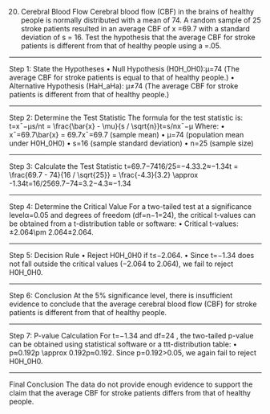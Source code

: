 20. Cerebral Blood Flow Cerebral blood flow (CBF) in the brains of healthy people is normally distributed with a mean of 74. A random sample of 25 stroke patients resulted in an average CBF of x =69.7 with a standard deviation of s = 16. Test the hypothesis that the average CBF for stroke patients is different from that of healthy people using a =.05.

---
Step 1: State the Hypotheses
•	Null Hypothesis (H0H_0H0):μ=74 (The average CBF for stroke patients is equal to that of healthy people.)
•	Alternative Hypothesis (HaH_aHa): μ≠74 (The average CBF for stroke patients is different from that of healthy people.)
________________________________________
Step 2: Determine the Test Statistic
The formula for the test statistic is:
t=xˉ−μs/nt = \frac{\bar{x} - \mu}{s / \sqrt{n}}t=s/nxˉ−μ
Where:
•	xˉ=69.7\bar{x} = 69.7xˉ=69.7 (sample mean)
•	μ=74 (population mean under H0H_0H0)
•	s=16 (sample standard deviation)
•	n=25 (sample size)
________________________________________
Step 3: Calculate the Test Statistic
t=69.7−7416/25=−4.33.2≈−1.34t = \frac{69.7 - 74}{16 / \sqrt{25}} = \frac{-4.3}{3.2} \approx -1.34t=16/2569.7−74=3.2−4.3≈−1.34
________________________________________
Step 4: Determine the Critical Value
For a two-tailed test at a significance levelα=0.05 and degrees of freedom (df=n−1=24), the critical t-values can be obtained from a t-distribution table or software:
•	Critical t-values: ±2.064\pm 2.064±2.064.
________________________________________
Step 5: Decision Rule
•	Reject H0H_0H0 if t≤−2.064.
•	Since t=−1.34 does not fall outside the critical values (−2.064 to 2.064), we fail to reject H0H_0H0.
________________________________________
Step 6: Conclusion
At the 5% significance level, there is insufficient evidence to conclude that the average cerebral blood flow (CBF) for stroke patients is different from that of healthy people.
________________________________________
Step 7: P-value Calculation
For t=−1.34  and df=24 , the two-tailed p-value can be obtained using statistical software or a ttt-distribution table:
•	p≈0.192p \approx 0.192p≈0.192.
Since p=0.192>0.05, we again fail to reject H0H_0H0.
________________________________________
Final Conclusion
The data do not provide enough evidence to support the claim that the average CBF for stroke patients differs from that of healthy people.

